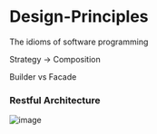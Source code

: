 # Design-Principles
The idioms of software programming


Strategy -> Composition

Builder vs Facade

### Restful Architecture
![image](https://user-images.githubusercontent.com/12431831/76656485-b33eef00-6595-11ea-800a-6561e6feebd7.png)
